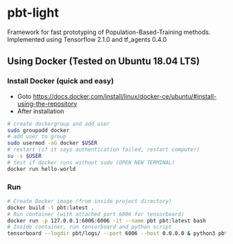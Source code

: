 # pbt-light
Framework for fast prototyping of Population-Based-Training methods. Implemented using Tensorflow 2.1.0 and tf_agents 0.4.0
## Using Docker (Tested on Ubuntu 18.04 LTS)
### Install Docker (quick and easy)
* Goto  https://docs.docker.com/install/linux/docker-ce/ubuntu/#install-using-the-repository 
* After installation
```bash
# create dockergroup and add user
sudo groupadd docker
# add user to group
sudo usermod -aG docker $USER
# restart (if it says authentication failed, restart computer)
su -s $USER
# test if docker runs without sudo (OPEN NEW TERMINAL)
docker run hello-world
```
### Run
```bash
# Create Docker image (from inside project directory)
docker build -t pbt:latest .
# Run container (with attached port 6006 for tensorboard)
docker run -p 127.0.0.1:6006:6006 -it --name pbt pbt:latest bash
# Inside container, run tensorboard and python script
tensorboard --logdir pbt/logs/ --port 6006 --host 0.0.0.0 & python3 pbt/main.py
```
